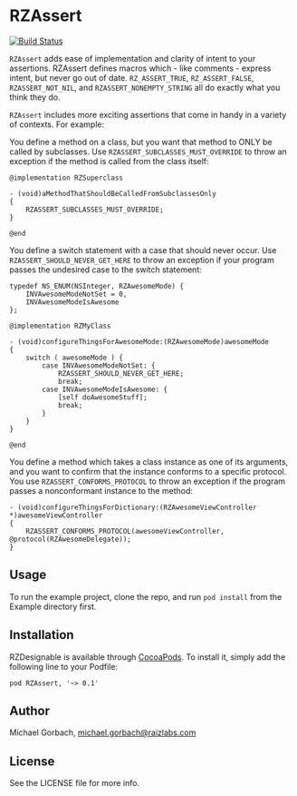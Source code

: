 RZAssert
============

[![Build Status](https://travis-ci.org/Raizlabs/RZAssert.svg)](https://travis-ci.org/Raizlabs/RZAssert)

`RZAssert` adds ease of implementation and clarity of intent to your assertions. RZAssert defines macros which - like comments - express intent, but never go out of date. `RZ_ASSERT_TRUE`, `RZ_ASSERT_FALSE`, `RZASSERT_NOT_NIL`, and `RZASSERT_NONEMPTY_STRING` all do exactly what you think they do.

`RZAssert` includes more exciting assertions that come in handy in a variety of contexts. For example:

You define a method on a class, but you want that method to ONLY be called by subclasses. Use `RZASSERT_SUBCLASSES_MUST_OVERRIDE` to throw an exception if the method is called from the class itself:

	@implementation RZSuperclass
	
	- (void)aMethodThatShouldBeCalledFromSubclassesOnly
	{
		RZASSERT_SUBCLASSES_MUST_OVERRIDE;
	}

	@end

You define a switch statement with a case that should never occur. Use `RZASSERT_SHOULD_NEVER_GET_HERE` to throw an exception if your program passes the undesired case to the switch statement:

	typedef NS_ENUM(NSInteger, RZAwesomeMode) {
		INVAwesomeModeNotSet = 0,
		INVAwesomeModeIsAwesome
	};

	@implementation RZMyClass

	- (void)configureThingsForAwesomeMode:(RZAwesomeMode)awesomeMode
	{
		switch ( awesomeMode ) {
			case INVAwesomeModeNotSet: {
				RZASSERT_SHOULD_NEVER_GET_HERE;
				break;
	  		case INVAwesomeModeIsAwesome: {
				[self doAwesomeStuff];
				break;
			}
		}
	}

	@end

You define a method which takes a class instance as one of its arguments, and you want to confirm that the instance conforms to a specific protocol. You use `RZASSERT_CONFORMS_PROTOCOL` to throw an exception if the program passes a nonconformant instance to the method:

	- (void)configureThingsForDictionary:(RZAwesomeViewController *)awesomeViewController
	{
		RZASSERT_CONFORMS_PROTOCOL(awesomeViewController, @protocol(RZAwesomeDelegate));
	}

## Usage

To run the example project, clone the repo, and run `pod install` from the Example directory first.

## Installation

RZDesignable is available through [CocoaPods](http://cocoapods.org). To install
it, simply add the following line to your Podfile:

    pod RZAssert, '~> 0.1'

## Author

Michael Gorbach, michael.gorbach@raizlabs.com

## License

See the LICENSE file for more info.
